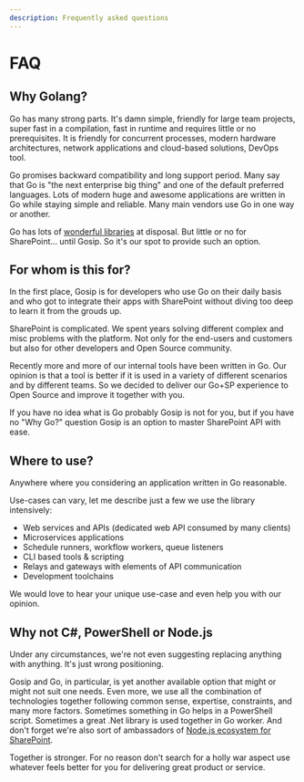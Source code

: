 ```yaml
---
description: Frequently asked questions
---
```


# FAQ

## Why Golang?

Go has many strong parts. It's damn simple, friendly for large team projects, super fast in a compilation, fast in runtime and requires little or no prerequisites. It is friendly for concurrent processes, modern hardware architectures, network applications and cloud-based solutions, DevOps tool.

Go promises backward compatibility and long support period. Many say that Go is "the next enterprise big thing" and one of the default preferred languages. Lots of modern huge and awesome applications are written in Go while staying simple and reliable. Many main vendors use Go in one way or another.

Go has lots of [wonderful libraries](https://github.com/avelino/awesome-go) at disposal. But little or no for SharePoint... until Gosip. So it's our spot to provide such an option.

## For whom is this for?

In the first place, Gosip is for developers who use Go on their daily basis and who got to integrate their apps with SharePoint without diving too deep to learn it from the grouds up. 

SharePoint is complicated. We spent years solving different complex and misc problems with the platform. Not only for the end-users and customers but also for other developers and Open Source community. 

Recently more and more of our internal tools have been written in Go. Our opinion is that a tool is better if it is used in a variety of different scenarios and by different teams. So we decided to deliver our Go+SP experience to Open Source and improve it together with you.

If you have no idea what is Go probably Gosip is not for you, but if you have no "Why Go?" question Gosip is an option to master SharePoint API with ease.

## Where to use?

Anywhere where you considering an application written in Go reasonable.

Use-cases can vary, let me describe just a few we use the library intensively:

* Web services and APIs \(dedicated web API consumed by many clients\)
* Microservices applications
* Schedule runners, workflow workers, queue listeners
* CLI based tools & scripting
* Relays and gateways with elements of API communication
* Development toolchains

We would love to hear your unique use-case and even help you with our opinion.

## Why not C\#, PowerShell or Node.js

Under any circumstances, we're not even suggesting replacing anything with anything. It's just wrong positioning. 

Gosip and Go, in particular, is yet another available option that might or might not suit one needs. Even more, we use all the combination of technologies together following common sense, expertise, constraints, and many more factors. Sometimes something in Go helps in a PowerShell script. Sometimes a great .Net library is used together in Go worker. And don't forget we're also sort of ambassadors of [Node.js ecosystem for SharePoint](https://github.com/SharePoint-NodeJS/Awesome-SharePoint-Node.js). 

Together is stronger. For no reason don't search for a holly war aspect use whatever feels better for you for delivering great product or service.

